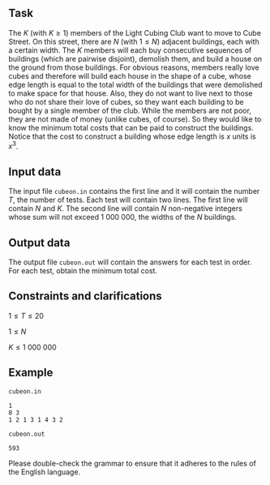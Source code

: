 ## Task 

The $K$ (with $K \geq 1$) members of the Light Cubing Club want to move to Cube Street. On this street, there are $N$ (with $1 \le N$) adjacent buildings, each with a certain width. The $K$ members will each buy consecutive sequences of buildings (which are pairwise disjoint), demolish them, and build a house on the ground from those buildings. For obvious reasons, members really love cubes and therefore will build each house in the shape of a cube, whose edge length is equal to the total width of the buildings that were demolished to make space for that house. Also, they do not want to live next to those who do not share their love of cubes, so they want each building to be bought by a single member of the club. While the members are not poor, they are not made of money (unlike cubes, of course). So they would like to know the minimum total costs that can be paid to construct the buildings. Notice that the cost to construct a building whose edge length is $x$ units is $x^3$. 

## Input data

The input file `cubeon.in` contains the first line and it will contain the number $T$, the number of tests. Each test will contain two lines. The first line will contain $N$ and $K$. The second line will contain $N$ non-negative integers whose sum will not exceed $1\ 000\ 000$, the widths of the $N$ buildings.

## Output data

The output file `cubeon.out` will contain the answers for each test in order. For each test, obtain the minimum total cost.

## Constraints and clarifications

$1 \leq T \leq 20$

$1 \leq N$

$K \leq 1\ 000\ 000$

## Example

`cubeon.in`

```
1
8 3
1 2 1 3 1 4 3 2
```

`cubeon.out`

```
593
```

Please double-check the grammar to ensure that it adheres to the rules of the English language.